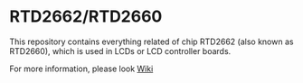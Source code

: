 # RTD2662/RTD2660
This repository contains everything related of chip RTD2662 (also known as RTD2660), which is used in LCDs or LCD controller boards.

For more information, please look [Wiki](./wiki/)